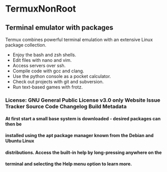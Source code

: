 # TermuxNonRoot
## Terminal emulator with packages
Termux combines powerful terminal emulation with an extensive Linux package collection.
- Enjoy the bash and zsh shells.
- Edit files with nano and vim.
- Access servers over ssh.
- Compile code with gcc and clang.
- Use the python console as a pocket calculator.
- Check out projects with git and subversion.
- Run text-based games with frotz.

### License: GNU General Public License v3.0 only Website Issue Tracker Source Code Changelog Build Metadata
#### At first start a small base system is downloaded - desired packages can then be
#### installed using the apt package manager known from the Debian and Ubuntu Linux
#### distributions. Access the built-in help by long-pressing anywhere on the
#### terminal and selecting the Help menu option to learn more.
